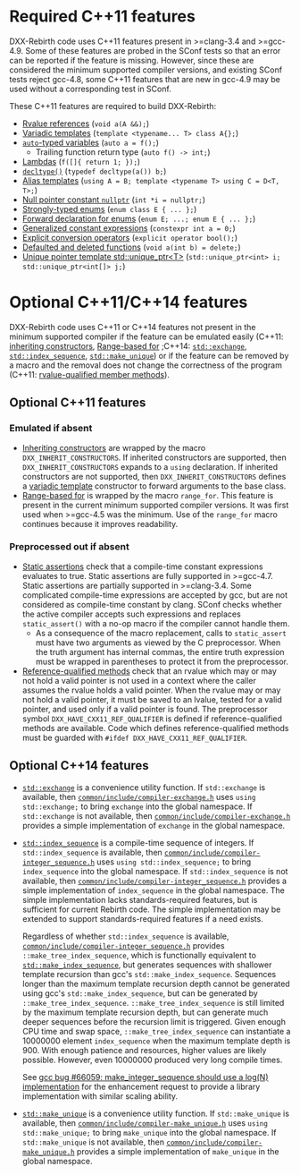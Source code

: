 # Required C++11 features
DXX-Rebirth code uses C++11 features present in >=clang-3.4 and >=gcc-4.9.  Some of these features are probed in the SConf tests so that an error can be reported if the feature is missing.  However, since these are considered the minimum supported compiler versions, and existing SConf tests reject gcc-4.8, some C++11 features that are new in gcc-4.9 may be used without a corresponding test in SConf.

These C++11 features are required to build DXX-Rebirth:

* [Rvalue references][cppr:cpp/language/reference]
(`void a(A &&);`)
* [Variadic templates][cppr:cpp/language/parameter_pack]
(`template <typename... T> class A{};`)
* [`auto`-typed variables][cppr:cpp/language/auto]
(`auto a = f();`)
    * Trailing function return type (`auto f() -> int;`)
* [Lambdas][cppr:cpp/language/lambda]
(`f([]{ return 1; });`)
* [`decltype()`][cppr:cpp/language/decltype]
(`typedef decltype(a()) b;`)
* [Alias templates][cppr:cpp/language/type_alias]
(`using A = B;
template <typename T> using C = D<T, T>;`)
* [Null pointer constant `nullptr`][cppr:cpp/language/nullptr]
(`int *i = nullptr;`)
* [Strongly-typed enums][scppr:enum class]
(`enum class E { ... };`)
* [Forward declaration for enums][scppr:enum fwd]
(`enum E;
...;
enum E { ... };`)
* [Generalized constant expressions][cppr:cpp/language/constexpr]
(`constexpr int a = 0;`)
* [Explicit conversion operators][cppr:cpp/language/cast_operator]
(`explicit operator bool();`)
* [Defaulted and deleted functions][cppr:cpp/language/function#Function_definition]
(`void a(int b) = delete;`)
* [Unique pointer template std::unique\_ptr<T\>][cppr:cpp/memory/unique_ptr]
(`std::unique_ptr<int> i;
std::unique_ptr<int[]> j;`)

# Optional C++11/C++14 features
DXX-Rebirth code uses C++11 or C++14 features not present in the minimum supported compiler if the feature can be emulated easily (C++11: [inheriting constructors][cppr:cpp/language/using_declaration], [Range-based for][cppr:cpp/language/range-for] ;C++14: [`std::exchange`][cppr:cpp/utility/exchange], [`std::index_sequence`][cppr:cpp/utility/integer_sequence], [`std::make_unique`][cppr:cpp/memory/unique_ptr/make_unique]) or if the feature can be removed by a macro and the removal does not change the correctness of the program (C++11: [rvalue-qualified member methods][scppr:rvalue method]).

## Optional C++11 features
### Emulated if absent

* [Inheriting constructors][cppr:cpp/language/using_declaration] are wrapped by the macro `DXX_INHERIT_CONSTRUCTORS`.
If inherited constructors are supported, then `DXX_INHERIT_CONSTRUCTORS` expands to a `using` declaration.
If inherited constructors are not supported, then `DXX_INHERIT_CONSTRUCTORS` defines a [variadic template][cppr:cpp/language/parameter_pack] constructor to forward arguments to the base class.
* [Range-based for][cppr:cpp/language/range-for] is wrapped by the macro `range_for`.
This feature is present in the current minimum supported compiler versions.
It was first used when >=gcc-4.5 was the minimum.
Use of the `range_for` macro continues because it improves readability.

### Preprocessed out if absent

* [Static assertions][cppr:cpp/language/static_assert] check that a compile-time constant expressions evaluates to true.
Static assertions are fully supported in >=gcc-4.7.
Static assertions are partially supported in >=clang-3.4.
Some complicated compile-time expressions are accepted by gcc, but are not considered as compile-time constant by clang.
SConf checks whether the active compiler accepts such expressions and replaces `static_assert()` with a no-op macro if the compiler cannot handle them.
    * As a consequence of the macro replacement, calls to `static_assert` must have two arguments as viewed by the C preprocessor.
	When the truth argument has internal commas, the entire truth expression must be wrapped in parentheses to protect it from the preprocessor.
* [Reference-qualified methods][scppr:rvalue method] check that an rvalue which may or may not hold a valid pointer is not used in a context where the caller assumes the rvalue holds a valid pointer.
When the rvalue may or may not hold a valid pointer, it must be saved to an lvalue, tested for a valid pointer, and used only if a valid pointer is found.
The preprocessor symbol `DXX_HAVE_CXX11_REF_QUALIFIER` is defined if reference-qualified methods are available.
Code which defines reference-qualified methods must be guarded with `#ifdef DXX_HAVE_CXX11_REF_QUALIFIER`.

## Optional C++14 features
* [`std::exchange`][cppr:cpp/utility/exchange] is a convenience utility function.
If `std::exchange` is available, then [`common/include/compiler-exchange.h`][src:compiler-exchange.h] uses `using std::exchange;` to bring `exchange` into the global namespace.
If `std::exchange` is not available, then [`common/include/compiler-exchange.h`][src:compiler-exchange.h] provides a simple implementation of `exchange` in the global namespace.
* [`std::index_sequence`][cppr:cpp/utility/integer_sequence] is a compile-time sequence of integers.
If `std::index_sequence` is available, then [`common/include/compiler-integer_sequence.h`][src:compiler-integer_sequence.h] uses `using std::index_sequence;` to bring `index_sequence` into the global namespace.
If `std::index_sequence` is not available, then [`common/include/compiler-integer_sequence.h`][src:compiler-integer_sequence.h] provides a simple implementation of `index_sequence` in the global namespace.  The simple implementation lacks standards-required features, but is sufficient for current Rebirth code.  The simple implementation may be extended to support standards-required features if a need exists.

	Regardless of whether `std::index_sequence` is available, [`common/include/compiler-integer_sequence.h`][src:compiler-integer_sequence.h] provides `::make_tree_index_sequence`, which is functionally equivalent to [`std::make_index_sequence`][scppr:make_integer_sequence], but generates sequences with shallower template recursion than gcc's `std::make_index_sequence`.  Sequences longer than the maximum template recursion depth cannot be generated using gcc's `std::make_index_sequence`, but can be generated by `::make_tree_index_sequence`.  `::make_tree_index_sequence` is still limited by the maximum template recursion depth, but can generate much deeper sequences before the recursion limit is triggered.  Given enough CPU time and swap space, `::make_tree_index_sequence` can instantiate a 10000000 element `index_sequence` when the maximum template depth is 900.  With enough patience and resources, higher values are likely possible.  However, even 10000000 produced very long compile times.

    See [gcc bug #66059: make\_integer\_sequence should use a log(N) implementation][gccbug:66059] for the enhancement request to provide a library implementation with similar scaling ability.

* [`std::make_unique`][cppr:cpp/memory/unique_ptr/make_unique] is a convenience utility function.
If `std::make_unique` is available, then [`common/include/compiler-make_unique.h`][src:compiler-make_unique.h] uses `using std::make_unique;` to bring `make_unique` into the global namespace.
If `std::make_unique` is not available, then [`common/include/compiler-make_unique.h`][src:compiler-make_unique.h] provides a simple implementation of `make_unique` in the global namespace.

[cppr:cpp/language/reference]: http://en.cppreference.com/w/cpp/language/reference
[cppr:cpp/language/parameter_pack]: http://en.cppreference.com/w/cpp/language/parameter_pack
[cppr:cpp/language/auto]: http://en.cppreference.com/w/cpp/language/auto
[cppr:cpp/language/lambda]: http://en.cppreference.com/w/cpp/language/lambda
[cppr:cpp/language/decltype]: http://en.cppreference.com/w/cpp/language/decltype
[cppr:cpp/language/type_alias]: http://en.cppreference.com/w/cpp/language/type_alias
[cppr:cpp/language/nullptr]: http://en.cppreference.com/w/cpp/language/nullptr
[scppr:enum class]: http://en.cppreference.com/w/cpp/language/enum#Scoped_enumerations.28since_C.2B.2B11.29
[scppr:enum fwd]: http://en.cppreference.com/w/cpp/language/enum#Unscoped_enumeration
[cppr:cpp/language/constexpr]: http://en.cppreference.com/w/cpp/language/constexpr
[cppr:cpp/language/cast_operator]: http://en.cppreference.com/w/cpp/language/cast_operator
[cppr:cpp/language/function#Function_definition]: http://en.cppreference.com/w/cpp/language/function#Function_definition
[cppr:cpp/memory/unique_ptr]: http://en.cppreference.com/w/cpp/memory/unique_ptr
[cppr:cpp/utility/exchange]: http://en.cppreference.com/w/cpp/utility/exchange
[cppr:cpp/utility/integer_sequence]: http://en.cppreference.com/w/cpp/utility/integer_sequence
[cppr:cpp/memory/unique_ptr/make_unique]: http://en.cppreference.com/w/cpp/memory/unique_ptr/make_unique
[scppr:rvalue method]: http://en.cppreference.com/w/cpp/language/member_functions#const-.2C_volatile-.2C_and_ref-qualified_member_functions
[cppr:cpp/language/using_declaration]: http://en.cppreference.com/w/cpp/language/using_declaration
[cppr:cpp/language/range-for]: http://en.cppreference.com/w/cpp/language/range-for
[cppr:cpp/language/static_assert]: http://en.cppreference.com/w/cpp/language/static_assert
[src:compiler-exchange.h]: ../common/include/compiler-exchange.h
[src:compiler-integer_sequence.h]: ../common/include/compiler-integer_sequence.h
[scppr:make_integer_sequence]: http://en.cppreference.com/w/cpp/utility/integer_sequence#Helper_templates
[gccbug:66059]: https://gcc.gnu.org/bugzilla/show_bug.cgi?id=66059
[src:compiler-make_unique.h]: ../common/include/compiler-make_unique.h
